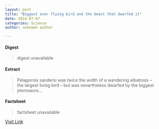 ```yaml
---
layout: post
title: "Biggest ever flying bird and the beast that dwarfed it"
date: 2014-07-07
categories: Science
author: unknown author

---
```



#### Digest
>digest unavailable

#### Extract
>Pelagornis sandersi was twice the width of a wandering albatross &ndash; the largest living bird &ndash; but was nevertheless dwarfed by the biggest pterosaurs...

#### Factsheet
>factsheet unavailable

[Visit Link](http://feeds.newscientist.com/c/749/f/10897/s/3c42466c/sc/4/l/0L0Snewscientist0N0Carticle0Cdn258560Ebiggest0Eever0Eflying0Ebird0Eand0Ethe0Ebeast0Ethat0Edwarfed0Eit0Bhtml0Dcmpid0FRSS0QNSNS0Q20A120EGLOBAL0Qonline0Enews/story01.htm)


